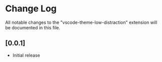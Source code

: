 # Change Log

All notable changes to the "vscode-theme-low-distraction" extension will be documented in this file.

## [0.0.1]

- Initial release